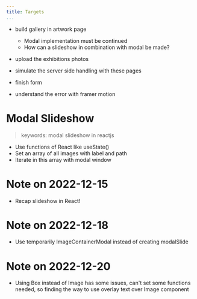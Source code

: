 ```yaml
---
title: Targets
...
```


* build gallery in artwork page
    * Modal implementation must be continued 
    * How can a slideshow in combination with modal be made?

* upload the exhibitions photos
* simulate the server side handling with these pages
* finish form
* understand the error with framer motion

# Modal Slideshow
> keywords: modal slideshow in reactjs

* Use functions of React like useState()
* Set an array of all images with label and path
* Iterate in this array with modal window

# Note on 2022-12-15
* Recap slideshow in React!

# Note on 2022-12-18
* Use temporarily ImageContainerModal instead of creating modalSlide

# Note on 2022-12-20
* Using Box instead of Image has some issues, can't set some functions needed, so finding the way to use overlay text over Image component
